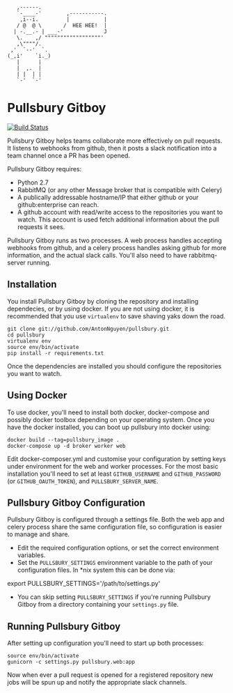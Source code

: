        ,------.
       `-____-'        ,-----------.
        ,i--i.         |           |
       / @  @ \       /  HEE HEE!  |
      | -.__.- | ___-'             J
       \.    ,/ """"""""""""""""""'
       ,\""""/.
     ,'  `--'  `.
    (_,i'    `i._)
       |      |
       |  ,.  |
       | |  | |
       `-'  `-'

# Pullsbury Gitboy

[![Build Status](https://api.travis-ci.org/AntonNguyen/pullsbury.svg)](https://travis-ci.org/AntonNguyen/pullsbury)

Pullsbury Gitboy helps teams collaborate more effectively on pull requests.
It listens to webhooks from github, then it posts a slack notification into
a team channel once a PR has been opened.

Pullsbury Gitboy requires:

* Python 2.7
* RabbitMQ (or any other Message broker that is compatible with Celery)
* A publically addressable hostname/IP that either github or your github:enterprise
can reach.
* A github account with read/write access to the repositories you want to watch. This
account is used fetch additional information about the pull requests it sees.

Pullsbury Gitboy runs as two processes. A web process handles accepting webhooks from github,
and a celery process handles asking github for more information, and the actual slack calls. You'll also
need to have rabbitmq-server running.


## Installation

You install Pullsbury Gitboy by cloning the repository and installing dependecies,
or by using docker. If you are not using docker, it is recommended that you use
`virtualenv` to save shaving yaks down the road.

    git clone git://github.com/AntonNguyen/pullsbury.git
    cd pullsbury
    virtualenv env
    source env/bin/activate
    pip install -r requirements.txt

Once the dependencies are installed you should configure the repositories you want to watch.

## Using Docker

To use docker, you'll need to install both docker, docker-compose and possibly docker toolbox
depending on your operating system. Once you have the docker installed, you can boot up pullsbury
into docker using:

    docker build --tag=pullsbury_image .
    docker-compose up -d broker worker web

Edit docker-composer.yml and customise your configuration by setting keys under environment for the
web and worker processes. For the most basic installation you'll need to set at least `GITHUB_USERNAME`
and `GITHUB_PASSWORD` (or `GITHUB_OAUTH_TOKEN`), and `PULLSBURY_SERVER_NAME`.

## Pullsbury Gitboy Configuration

Pullsbury Gitboy is configured through a settings file. Both the web app and celery process
share the same configuration file, so configuration is easier to manage and share.

* Edit the required configuration options, or set the correct environment variables.
* Set the `PULLSBURY_SETTINGS` environment variable to the path
of your configuration files. In \*nix system this can be done via:

export PULLSBURY_SETTINGS='/path/to/settings.py'

* You can skip setting `PULLSBURY_SETTINGS` if you're running Pullsbury Gitboy from
a directory containing your `settings.py` file.

## Running Pullsbury Gitboy

After setting up configuration you'll need to start up both processes:

    source env/bin/activate
    gunicorn -c settings.py pullsbury.web:app

Now when ever a pull request is opened for a registered repository
new jobs will be spun up and notify the appropriate slack channels.
